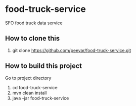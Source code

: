 # food-truck-service
SFO food truck data service

## How to clone this

1. git clone https://github.com/peeyar/food-truck-service.git

## How to build this project

Go to project directory

1. cd food-truck-service
2. mvn clean install
3. java -jar food-truck-service
